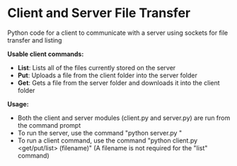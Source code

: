 # Client and Server File Transfer
Python code for a client to communicate with a server using sockets for file transfer and listing

<b>Usable client commands:</b>
  * <b>List</b>: Lists all of the files currently stored on the server
  * <b>Put</b>: Uploads a file from the client folder into the server folder
  * <b>Get</b>: Gets a file from the server folder and downloads it into the client folder

<b>Usage:</b><br />
  * Both the client and server modules (client.py and server.py) are run from the command prompt <br />
  * To run the server, use the command "python server.py <portNumber>" <br />
  * To run a client command, use the command "python client.py <hostName> <portNumber> <get/put/list> (filename)" (A filename is not required for the "list" command) 
